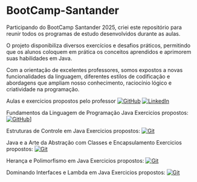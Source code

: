 # BootCamp-Santander

Participando do BootCamp Santander 2025, criei este repositório para reunir todos os programas de estudo desenvolvidos durante as aulas.

O projeto disponibiliza diversos exercícios e desafios práticos, permitindo que os alunos coloquem em prática os conceitos aprendidos e aprimorem suas habilidades em Java.

Com a orientação de excelentes professores, somos expostos a novas funcionalidades da linguagem, diferentes estilos de codificação e abordagens que ampliam nosso conhecimento, raciocínio lógico e criatividade na programação.


Aulas e exercicios propostos pelo professor 
[![GitHub](https://img.shields.io/badge/GitHub-100000?style=for-the-badge&logo=github&logoColor=white)](https://github.com/juniorjrjl) 
[![LinkedIn](https://img.shields.io/badge/LinkedIn-0077B5?style=for-the-badge&logo=linkedin&logoColor=white)](https://www.linkedin.com/in/josé-luiz-abreu-cardoso-junior-18483872/)

Fundamentos da Linguagem de Programação Java
Exercicios propostos: [![GitHub](https://img.shields.io/badge/GitHub-100000?style=for-the-badge&logo=github&logoColor=white)](https://github.com/digitalinnovationone/exercicios-java-basico/blob/main/exercicios/1%20-%20Fundamentos%20da%20Linguagem%20de%20Programação%20Java.md)]

Estruturas de Controle em Java
Exercicios propostos: [![Git](https://img.shields.io/badge/GIT-E44C30?style=for-the-badge&logo=git&logoColor=white)](https://github.com/digitalinnovationone/exercicios-java-basico/blob/main/exercicios/2%20-%20Estruturas%20de%20Controle%20em%20Java.MD)

Java e a Arte da Abstração com Classes e Encapsulamento
Exercicios propostos: [![Git](https://img.shields.io/badge/GIT-E44C30?style=for-the-badge&logo=git&logoColor=white)](https://github.com/digitalinnovationone/exercicios-java-basico/blob/main/exercicios/3%20-%20Java%20e%20a%20Arte%20da%20Abstração%20com%20Classes%20e%20Encapsulamento.md)

Herança e Polimorfismo em Java
Exercicios propostos: [![Git](https://img.shields.io/badge/GIT-E44C30?style=for-the-badge&logo=git&logoColor=white)](https://github.com/digitalinnovationone/exercicios-java-basico/blob/main/exercicios/4%20-%20Herança%20e%20Polimorfismo%20em%20Java%20.md)

Dominando Interfaces e Lambda em Java
Exercicios propostos: [![Git](https://img.shields.io/badge/GIT-E44C30?style=for-the-badge&logo=git&logoColor=white)](https://github.com/digitalinnovationone/exercicios-java-basico/blob/main/exercicios/5%20-%20Dominando%20Interfaces%20e%20Lambda%20em%20Java.md)



